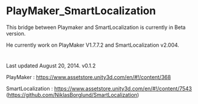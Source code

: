 PlayMaker_SmartLocalization
===========================

This bridge between Playmaker and SmartLocalization is currently in Beta version.

He currently work on PlayMaker V1.7.7.2 and SmartLocalization v2.004.

#

Last updated August 20, 2014. v0.1.2

PlayMaker : https://www.assetstore.unity3d.com/en/#!/content/368

SmartLocalization : https://www.assetstore.unity3d.com/en/#!/content/7543
(https://github.com/NiklasBorglund/SmartLocalization) 
